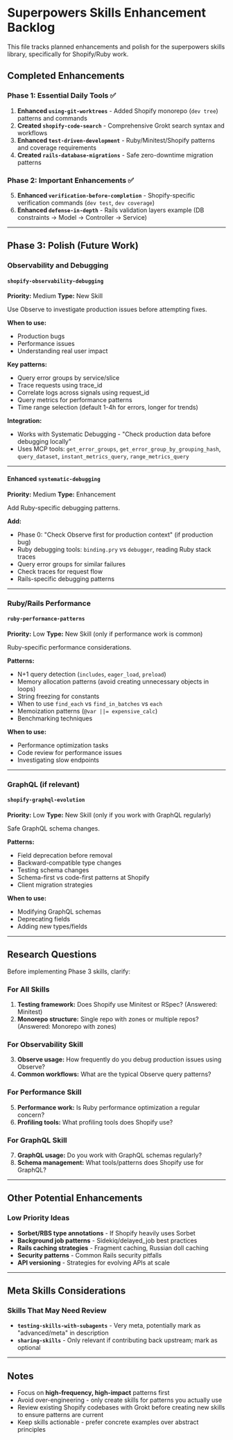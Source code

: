 # Superpowers Skills Enhancement Backlog

This file tracks planned enhancements and polish for the superpowers skills library, specifically for Shopify/Ruby work.

## Completed Enhancements

### Phase 1: Essential Daily Tools ✅
1. **Enhanced `using-git-worktrees`** - Added Shopify monorepo (`dev tree`) patterns and commands
2. **Created `shopify-code-search`** - Comprehensive Grokt search syntax and workflows
3. **Enhanced `test-driven-development`** - Ruby/Minitest/Shopify patterns and coverage requirements
4. **Created `rails-database-migrations`** - Safe zero-downtime migration patterns

### Phase 2: Important Enhancements ✅
5. **Enhanced `verification-before-completion`** - Shopify-specific verification commands (`dev test`, `dev coverage`)
6. **Enhanced `defense-in-depth`** - Rails validation layers example (DB constraints → Model → Controller → Service)

---

## Phase 3: Polish (Future Work)

### Observability and Debugging

#### `shopify-observability-debugging`
**Priority:** Medium
**Type:** New Skill

Use Observe to investigate production issues before attempting fixes.

**When to use:**
- Production bugs
- Performance issues
- Understanding real user impact

**Key patterns:**
- Query error groups by service/slice
- Trace requests using trace_id
- Correlate logs across signals using request_id
- Query metrics for performance patterns
- Time range selection (default 1-4h for errors, longer for trends)

**Integration:**
- Works with Systematic Debugging - "Check production data before debugging locally"
- Uses MCP tools: `get_error_groups`, `get_error_group_by_grouping_hash`, `query_dataset`, `instant_metrics_query`, `range_metrics_query`

---

#### Enhanced `systematic-debugging`
**Priority:** Medium
**Type:** Enhancement

Add Ruby-specific debugging patterns.

**Add:**
- Phase 0: "Check Observe first for production context" (if production bug)
- Ruby debugging tools: `binding.pry` vs `debugger`, reading Ruby stack traces
- Query error groups for similar failures
- Check traces for request flow
- Rails-specific debugging patterns

---

### Ruby/Rails Performance

#### `ruby-performance-patterns`
**Priority:** Low
**Type:** New Skill (only if performance work is common)

Ruby-specific performance considerations.

**Patterns:**
- N+1 query detection (`includes`, `eager_load`, `preload`)
- Memory allocation patterns (avoid creating unnecessary objects in loops)
- String freezing for constants
- When to use `find_each` vs `find_in_batches` vs `each`
- Memoization patterns (`@var ||= expensive_calc`)
- Benchmarking techniques

**When to use:**
- Performance optimization tasks
- Code review for performance issues
- Investigating slow endpoints

---

### GraphQL (if relevant)

#### `shopify-graphql-evolution`
**Priority:** Low
**Type:** New Skill (only if you work with GraphQL regularly)

Safe GraphQL schema changes.

**Patterns:**
- Field deprecation before removal
- Backward-compatible type changes
- Testing schema changes
- Schema-first vs code-first patterns at Shopify
- Client migration strategies

**When to use:**
- Modifying GraphQL schemas
- Deprecating fields
- Adding new types/fields

---

## Research Questions

Before implementing Phase 3 skills, clarify:

### For All Skills
1. **Testing framework:** Does Shopify use Minitest or RSpec? (Answered: Minitest)
2. **Monorepo structure:** Single repo with zones or multiple repos? (Answered: Monorepo with zones)

### For Observability Skill
3. **Observe usage:** How frequently do you debug production issues using Observe?
4. **Common workflows:** What are the typical Observe query patterns?

### For Performance Skill
5. **Performance work:** Is Ruby performance optimization a regular concern?
6. **Profiling tools:** What profiling tools does Shopify use?

### For GraphQL Skill
7. **GraphQL usage:** Do you work with GraphQL schemas regularly?
8. **Schema management:** What tools/patterns does Shopify use for GraphQL?

---

## Other Potential Enhancements

### Low Priority Ideas

- **Sorbet/RBS type annotations** - If Shopify heavily uses Sorbet
- **Background job patterns** - Sidekiq/delayed_job best practices
- **Rails caching strategies** - Fragment caching, Russian doll caching
- **Security patterns** - Common Rails security pitfalls
- **API versioning** - Strategies for evolving APIs at scale

---

## Meta Skills Considerations

### Skills That May Need Review

- **`testing-skills-with-subagents`** - Very meta, potentially mark as "advanced/meta" in description
- **`sharing-skills`** - Only relevant if contributing back upstream; mark as optional

---

## Notes

- Focus on **high-frequency, high-impact** patterns first
- Avoid over-engineering - only create skills for patterns you actually use
- Review existing Shopify codebases with Grokt before creating new skills to ensure patterns are current
- Keep skills actionable - prefer concrete examples over abstract principles
